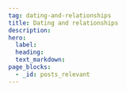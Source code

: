 ```yaml
---
tag: dating-and-relationships
title: Dating and relationships
description:
hero:
  label:
  heading:
  text_markdown:
page_blocks:
  - _id: posts_relevant
---
```

